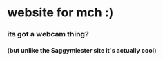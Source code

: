# website for mch :)

### its got a webcam thing?

#### (but unlike the Saggymiester site it's actually cool)